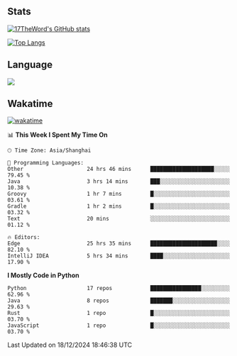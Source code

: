 ## Stats

[![17TheWord's GitHub stats](https://github-readme-stats.vercel.app/api?username=17TheWord&count_private=true&show_icons=true)](https://github.com/anuraghazra/github-readme-stats)

[![Top Langs](https://github-readme-stats.vercel.app/api/top-langs/?username=17TheWord&layout=compact&hide=html)](https://github.com/anuraghazra/github-readme-stats)

## Language

<img align="center" src="https://github-readme-stats-theword.vercel.app/api/wakatime?username=559772f0-9c03-4114-9e11-1b4b8b998e10&layout=compact&theme=dracula&hide_border=true">

## Wakatime

[![wakatime](https://wakatime.com/badge/user/559772f0-9c03-4114-9e11-1b4b8b998e10.svg)](https://wakatime.com/@559772f0-9c03-4114-9e11-1b4b8b998e10)

<!--START_SECTION:waka-->
📊 **This Week I Spent My Time On** 

```text
🕑︎ Time Zone: Asia/Shanghai

💬 Programming Languages: 
Other                    24 hrs 46 mins      ████████████████████░░░░░   79.45 % 
Java                     3 hrs 14 mins       ███░░░░░░░░░░░░░░░░░░░░░░   10.38 % 
Groovy                   1 hr 7 mins         █░░░░░░░░░░░░░░░░░░░░░░░░   03.61 % 
Gradle                   1 hr 2 mins         █░░░░░░░░░░░░░░░░░░░░░░░░   03.32 % 
Text                     20 mins             ░░░░░░░░░░░░░░░░░░░░░░░░░   01.12 % 

🔥 Editors: 
Edge                     25 hrs 35 mins      █████████████████████░░░░   82.10 % 
IntelliJ IDEA            5 hrs 34 mins       ████░░░░░░░░░░░░░░░░░░░░░   17.90 % 
```

**I Mostly Code in Python** 

```text
Python                   17 repos            ████████████████░░░░░░░░░   62.96 % 
Java                     8 repos             ███████░░░░░░░░░░░░░░░░░░   29.63 % 
Rust                     1 repo              █░░░░░░░░░░░░░░░░░░░░░░░░   03.70 % 
JavaScript               1 repo              █░░░░░░░░░░░░░░░░░░░░░░░░   03.70 % 
```




 Last Updated on 18/12/2024 18:46:38 UTC
<!--END_SECTION:waka-->
